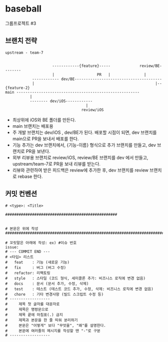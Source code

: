 # baseball
그룹프로젝트 #3

## 브랜치 전략

```
upstream - team-7


                     ------------{feature}-----             review/BE--------
                     |                   PR   |               |
            ------------ dev/BE---------------------------------------
            |                                                      |--{feature-2}
main -------------------------------------------------------
           |
           -------- dev/iOS------------
                                    |
                                  review/iOS

```

- 최상위에 iOS와 BE 폴더를 만든다.
- main 브랜치는 배포용
- 주 개발 브랜치는 dev/iOS , dev/BE가 된다. 배포할 시점이 되면, dev 브랜치를 main으로 PR을 보내서 배포를 한다.
- 기능 추가는 dev 브랜치에서, {기능-이름} 형식으로 추가 브랜치를 만들고, dev 브랜치로 PR을 보낸다.
- 외부 리뷰용 브랜치로 review/iOS, review/BE 브랜치를 dev 에서 만들고, upstream/team-7로 PR을 보내 리뷰를 받는다.
- 리뷰와 관련하여 받은 피드백은 review에 추가한 후, dev 브랜치를 review 브랜치로 rebase 한다.

## 커밋 컨벤션

```
# <type>: <Title>

##################################################


# 본문은 위에 작성
########################################################################

# 꼬릿말은 아래에 작성: ex) #이슈 번호
issue:
# --- COMMIT END ---
# <타입> 리스트
#   feat    : 기능 (새로운 기능)
#   fix     : 버그 (버그 수정)
#   refactor: 리팩토링
#   style   : 스타일 (코드 형식, 세미콜론 추가: 비즈니스 로직에 변경 없음)
#   docs    : 문서 (문서 추가, 수정, 삭제)
#   test    : 테스트 (테스트 코드 추가, 수정, 삭제: 비즈니스 로직에 변경 없음)
#   chore   : 기타 변경사항 (빌드 스크립트 수정 등)
# ------------------
#     제목 첫 글자를 대문자로
#     제목은 명령문으로
#     제목 끝에 마침표(.) 금지
#     제목과 본문을 한 줄 띄워 분리하기
#     본문은 "어떻게" 보다 "무엇을", "왜"를 설명한다.
#     본문에 여러줄의 메시지를 작성할 땐 "-"로 구분
# ------------------

```
